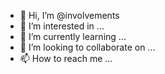 - 👋 Hi, I’m @involvements
- 👀 I’m interested in ...
- 🌱 I’m currently learning ...
- 💞️ I’m looking to collaborate on ...
- 📫 How to reach me ...

<!---
involvements/involvements is a ✨ special ✨ repository because its `README.md` (this file) appears on your GitHub profile.
You can click the Preview link to take a look at your changes.
--->
